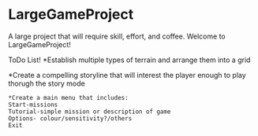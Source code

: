 # LargeGameProject
A large project that will require skill, effort, and coffee. Welcome to LargeGameProject!

ToDo List!
*Establish multiple types of terrain and arrange them into a grid

*Create a compelling storyline that will interest the player enough to play thorugh the story mode

    *Create a main menu that includes:
    Start-missions
    Tutorial-simple mission or description of game
    Options- colour/sensitivity?/others
    Exit
 



